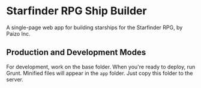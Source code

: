 # Starfinder RPG Ship Builder

A single-page web app for building starships for the Starfinder RPG, by Paizo Inc.

## Production and Development Modes

For development, work on the base folder. When you're ready to deploy, run Grunt. Minified files will appear in the `app` folder. Just copy this folder to the server.